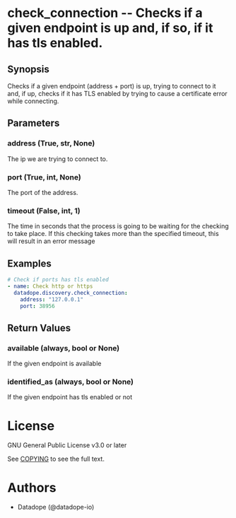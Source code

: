 # check_connection -- Checks if a given endpoint is up and, if so, if it has tls enabled.

## Synopsis

Checks if a given endpoint (address + port) is up, trying to connect to it and, if up, 
checks if it has TLS enabled by trying to cause a certificate error while connecting.

## Parameters

### address (True, str, None)
The ip we are trying to connect to.

### port (True, int, None)
The port of the address.

### timeout (False, int, 1)
The time in seconds that the process is going to be waiting for the checking to take place. 
If this checking takes more than the specified timeout, this will result in an error message

## Examples

```yaml
# Check if ports has tls enabled
- name: Check http or https
  datadope.discovery.check_connection:
    address: "127.0.0.1"
    port: 38956
```


## Return Values

### available (always, bool or None)
If the given endpoint is available

### identified_as (always, bool or None)
If the given endpoint has tls enabled or not

# License

GNU General Public License v3.0 or later

See [COPYING](../../COPYING) to see the full text.

# Authors

- Datadope (@datadope-io)
